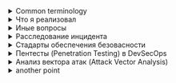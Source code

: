 
<details>
<summary>Common terminology</summary>

**ВНД** - внутренний нормативный документ.

**Уязвимость** - мискомнфигурации или баг с помощью которой можно провести эксплуатацию
**Угроза** - какая-то атака в которой могут проэксплуатировать уязвимость
**Риск** - вероятность реализации атаки

**SDL** - Software development lifecycle
**SCA** - Software composition analysis(анализ используемых библиотек )
**SSDLC** (Secure Software Development Life Cycle) фокусируется на функционале, сроках и качестве

**SIEM** - Это класс решений, которые собирают, анализируют и коррелируют события безопасности из разных источников в инфраструктуре, чтобы обнаруживать инциденты и реагировать на них.

**IAST (Interactive Application Security Testing)** — метод тестирования безопасности приложений, который анализирует их во время выполнения, сочетая подходы SAST и DAST.

**IDS/IPS (Intrusion Detection/Prevention System)** — системы обнаружения **(IDS)** и предотвращения **(IPS)** вторжений, которые выявляют и/или блокируют вредоносную активность в сети.

**RASP (Runtime Application Self-Protection)** — технология, встроенная в приложение, которая в реальном времени обнаруживает и блокирует атаки изнутри приложения.

**Red Team** - группа специалистов по кибербезопасности, которая имитирует действия злоумышленников для проверки защищённости организации.

**Bug Bounty** — программа вознаграждения, в рамках которой компания платит исследователям за обнаружение и сообщение о найденных уязвимостях.

**ZTNA** - Концепция нулевого доверия zero trust network access

**SASE** - концепция безопасного доступа к ресурсаам SECURE ACCESS SERVICE EDGE

</details>
<details>
<summary>Что я реализовал</summary>
1. Встраивание SAST и SCA

Я добавил SAST Static Application Security Testing (Semgrep, Checkmarx) на ранних этапах пайплайна.

Интеграция Software Composition Analysis (Dependency-Check, Snyk, OWASP Dependency-Track) для поиска уязвимостей в сторонних библиотеках.

Автоматический fail build при критических уязвимостях.

Из того что попробовал, но еще не заимлементил
DefectDojo — это DevSecOps платформа, система отслеживания ошибок и уязвимостей. Она обладает функциями для работы с отчётами, включая возможность запоминания ложных срабатываний и удаления дубликатов. DefectDojo интегрируется с JIRA, умеет сохранять метрики и строить графики их изменения.

2. DAST и тестирование на стейджинге

Автоматический запуск DAST Dynamic Application Security Testing (OWASP ZAP) после деплоя в тестовое окружение.


3. Shift-left и параллелизация

Перенос проверки качества и безопасности на ранние стадии (до сборки контейнеров).

Параллельное выполнение тестов (юнит, интеграционные, безопасность) для сокращения времени пайплайна.

4. Безопасность контейнеров и образов

Я добавил image scanning Trivy перед деплоем.

Принудительное использование минимальных базовых образов (distroless, alpine).

Автоматическое обновление образов через Renovate/Dependabot.

5. Безопасное хранение секретов

Автоматическая проверка на утечки секретов (Gitleaks) в коммитах.

Интеграция с Bank-vaults

6. Политики инфраструктуры как код

Валидация Terraform/Helm через Checkov, tfsec, Polaris.

Автоматический policy-as-code enforcement (OPA, Conftest) в пайплайне.

7. Метрики и наблюдаемость

Логирование времени каждого шага пайплайна для оптимизации.

Сбор метрик по числу уязвимостей, времени сборки, частоте релизов.

Настройка уведомлений в Slack/Teams о результатах тестов безопасности.

8. Контроль артефактов и supply chain security

Подписание артефактов и контейнеров (Cosign, Sigstore).
</details>
<details>
<summary>Иные вопросы</summary>
Aqua Security — платформа для защиты контейнеров, Kubernetes и облачных сред. Она обеспечивает сканирование уязвимостей образов, контроль конфигураций, runtime-защиту и соблюдение политик безопасности.
https://www.aquasec.com

Prisma Cloud — решение от Palo Alto Networks для комплексной защиты облаков. Оно охватывает CNAPP-функции (Cloud Native Application Protection Platform): контроль IaC, мониторинг уязвимостей, защита контейнеров, API-безопасность и управление соответствием.
https://www.paloaltonetworks.com/prisma/cloud

NeuVector (часть SUSE) — инструмент для сегментации сетевого трафика в Kubernetes, обнаружения атак и предотвращения вторжений. Он обеспечивает контейнерный firewall, контроль трафика в реальном времени и автоматическое реагирование.
https://open-docs.neuvector.com
https://open-docs.neuvector.com/basics/requirements/

### Как можно скарелировать результаты разных типов анализаторов безопасти? ###

DefectDojo как раз решает эту задачу. Он умеет импортировать результаты разных сканеров, нормализовать их, а затем дедуплицировать находки по CWE/CVE/endpoint. Например, если SAST нашёл XSS, а DAST её подтвердил, в DefectDojo это будет одна уязвимость с несколькими источниками подтверждения.

</details>

<details>
<summary>Расследование инцидента</summary>

0) Подготовка (до инцидента)

Роли и RACI: Incident Commander (IC), SecEng/Blue Team, App/Dev, SRE/Platform, Legal/PR, DPO.

Каналы: war-room (чат/мост), шаблоны тикетов, плейбуки по типам инцидентов (утечка секретов, supply-chain, RCE, DoS, компрометация контейнера и т.д.).

Источники данных: SIEM, EDR, WAF, k8s audit, cloud trails, Git/CI logs, registry/artifact repo, SBOM, секрет-менеджер.

Политики: сбор и хранение логов, цепочка хранения доказательств, требования регуляторов.

1) Обнаружение и активация

Триггеры: алерты (SIEM/EDR/WAF), сообщения баг-баунти, пользовательские жалобы, аномалии в CI/CD.

Действия: IC назначен, создаётся инцидент-тикет, включается журнал событий, фиксируется «T0».

2) Первичная триажировка (15–30 мин)

Вопросы: что случилось, насколько критично, какие активы под угрозой?

Действия: быстрая проверка сигналов, валидация истинности, присвоение SEV/приоритета, выбор плейбука.

Артефакты: карточка инцидента с кратким описанием, рабочая гипотеза.

3) Сдерживание (containment)

Краткосрочно: изоляция узлов/подов, ротация ключей/токенов, отключение уязвимого эндпоинта/фича-флага, временный WAF-правил.

Среднесрочно: блок листы в IdP, ограничение сетевых политик, остановка заражённых джобов в CI.

Принцип: «снимать снимки до вмешательств» (диски/образы/журналы).

4) Сбор и сохранение доказательств (forensics readiness)

Где смотреть: k8s audit, cloud trails, Git commit/push/PR history, CI runner logs, контейнерные образы и слои, системные журналы, VPC Flow, WAF/IDS.

Что сохранить: дампы, хеши образов/файлов, экспорт логов с метаданными и временем, версии IaC/манифестов.

Оформление: цепочка хранения (кто, когда, что получил), неизменяемое хранилище.

5) Расширение периметра/скоупинг

Цель: определить границы компрометации по людям, системам, времени.

Методы: IOC hunting (хеши/домены/паттерны), поведенческий анализ, граф вызовов, инвентаризация зависимостей по SBOM.

Вывод: список затронутых систем/данных/учёток + матрица воздействия.

6) Анализ первопричины (RCA)

Категории: уязвимость кода/зависимости (SAST/DAST/SCA), секрет в репозитории, ошибочное IaC/политики, конфиг в проде, компрометация пайплайна/раннера, социнжиниринг.

Техники: таймлайн T0→Tn, маппинг на ATT&CK, повтор воспроизведения в «песочнице», дифф конфигураций/манифестов, сравнение образов (before/after).

7) Устранение и ликвидация

Код/зависимости: фикс → PR → проверки (SAST/SCA/тесты) → релиз через CD. Ротация секретов автоматизировано (Vault/KMS).

Инфраструктура: патчи ОС/агентов, пересборка образов, ревокация и выпуск новых сертификатов/ключей, переразвёртывание через GitOps.

Учётки/доступ: принудительный logout, парольные/ключевые ротации, корректировка RBAC/ABAC.

8) Восстановление и валидация

Возврат сервиса: по этапам (канареечный/blue-green), наблюдаемость повышена.

Тесты: регрессия, спеки безопасности, хаос-пробы ограниченного масштаба.

Критерии выхода: ошибки/латентность в норме, отсутствие повторных IOC, все временные меры сняты или замещены постоянными.

9) Коммуникации и соответствие

Внутренние: статус-апдейты по расписанию, сводка риска для менеджмента.

Внешние: клиенты, регуляторы, партнёры (сроки/обязательства по уведомлениям).

Материалы: факт-лист (что/когда/кого затронуло/что сделано/что дальше), согласованные формулировки с Legal/PR.

10) Пост-инцидентный разбор (через 24–72 ч)

Документы: RCA (5-Why/Fishbone), таймлайн, что сработало/что нет, гигиена алертов (шум/покрытие).

Решения: какие контроли и где «shift-left» (правила SAST/SCA, секрет-сканеры до merge, политика образов, подпись артефактов, policy-as-code).

План работ: задачи в бэклог с приоритетами и владельцами.

11) Встраивание уроков в DevSecOps

CI/CD: обязательные гейты (SAST/SCA/secret scan, IaC-проверки, контейнерные политики, image signing/verify), SBOM публикация, provenance (SLSA-уровни).

Репозитории: защищённые ветки, обязательный code-review + security-review для критичных изменений, шаблоны PR.

Платформа: минимизация привилегий, сетевые политики, runtime-защита, автопатчинг базовых образов, централизованная ротация секретов.

Наблюдаемость: единые корелляции логов, трассировка, детект-правила по MITRE, регулярные purple-team-сессии.

Быстрые артефакты (шаблоны)

Карточка инцидента: ID, SEV, владельцы, описание, гипотеза, затронуто, временные меры, следующие шаги, T0…Tn таймлайн, ссылки на логи/доки.

Чек-лист доказательств: k8s audit, cloud trails, Git/PR/CI, registry, WAF/IDS, EDR, системные логи, секрет-менеджер.

Критерии «Done»: SEV↓, IOC=0, ротации завершены, фикс в проде, мониторинг/алерты обновлены, пост-мортем опубликован.

Метрики для бизнеса и качества процесса

MTTD, MTTC, MTTR, % инцидентов, закрытых без повторной компрометации 30/90 дней, доля «shift-left» фиксов, покрытие SBOM, среднее время ротации секретов, доля билдов с подписанными артефактами.
</details>



<details>
<summary>Стадарты обеспечения безовасности</summary>
1. GDPR (General Data Protection Regulation)

Что это: Регламент ЕС по защите персональных данных.

Цель: Защита личной информации граждан ЕС, обеспечение прозрачности обработки данных.

Ключевые требования:

Сбор и обработка данных только с согласия или на законных основаниях.

Право пользователей на доступ, исправление и удаление своих данных.

Уведомление о нарушениях персональных данных в течение 72 часов.

Назначение DPO (Data Protection Officer) при необходимости.

2. SOC 2 (System and Organization Controls 2)

Что это: Стандарт аудита безопасности для сервисных компаний (особенно облачных и SaaS).

Цель: Подтвердить, что организация безопасно обрабатывает данные клиентов.

Ключевые принципы (Trust Service Criteria):

Security: защита данных от несанкционированного доступа.

Availability: доступность системы для клиентов.

Processing Integrity: корректная обработка данных.

Confidentiality: конфиденциальность данных.

Privacy: соблюдение правил конфиденциальности.

3. HIPAA (Health Insurance Portability and Accountability Act)

Что это: Закон США о защите медицинской информации.

Цель: Защита персональных медицинских данных пациентов и безопасный обмен информацией между организациями здравоохранения.

Ключевые требования:
Защита электронных медицинских данных (ePHI).
Административные, физические и технические меры безопасности.
Политики и процедуры для минимизации риска утечки данных.

Подписание договоров с партнёрами, которые обрабатывают медицинские данные (BAA — Business Associate Agreement).
</details>

<details>
<summary>Пентесты (Penetration Testing) в DevSecOps</summary>


В DevSecOps пентесты интегрируются в CI/CD, чтобы находить уязвимости на ранних этапах разработки и не задерживать релизы. Опыт может включать:

Автоматизированное тестирование:
Использование SAST (Static Application Security Testing) и DAST (Dynamic Application Security Testing) инструментов.
Интеграция сканеров в пайплайн (например, SonarQube, Checkmarx, OWASP ZAP, Burp Suite).

Ручное тестирование:
Анализ бизнес-логики, авторизации, аутентификации.
Поиск уязвимостей OWASP Top 10.

Отчётность и рекомендации:
Составление отчётов с классификацией критичности.
Предложения по исправлению в рамках DevSecOps процесса.
</details>
<details>
<summary>Анализ вектора атак (Attack Vector Analysis)</summary>

Это исследование того, как злоумышленник может проникнуть в систему. В DevSecOps это помогает предотвращать уязвимости до продакшена. Опыт может включать:

Моделирование угроз (Threat Modeling):
Использование STRIDE или PASTA для оценки рисков.
Определение потенциальных точек входа и слабых мест в приложениях.

Анализ кода и инфраструктуры:
Ревью IaC (Infrastructure as Code) — Terraform, Ansible, Kubernetes манифесты.
Поиск misconfigurations, открытых портов, слабых политик RBAC.

Отслеживание цепочек атак:
Построение kill chain модели для понимания, как атака может развиваться.
Приоритизация исправлений в CI/CD пайплайне.
</details>
<details>
<summary>another point</summary>

smth

</details>
